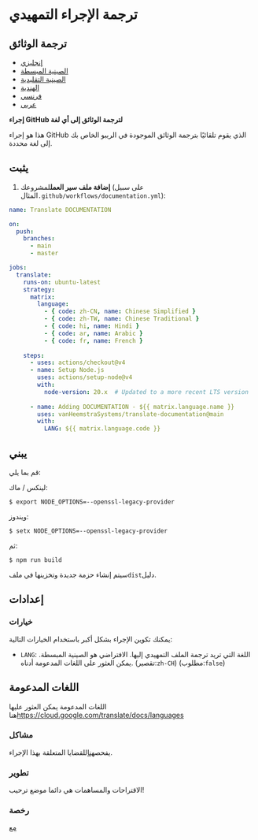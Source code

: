 # ترجمة الإجراء التمهيدي

## ترجمة الوثائق

-   [إنجليزي](DOCUMENTATION.md)
-   [الصينية المبسطة](DOCUMENTATION.zh-CN.md)
-   [الصينية التقليدية](DOCUMENTATION.zh-TW.md)
-   [الهندية](DOCUMENTATION.hi.md)
-   [فرنسي](DOCUMENTATION.fr.md)
-   [عربى](DOCUMENTATION.ar.md)

**إجراء GitHub لترجمة الوثائق إلى أي لغة**

هذا هو إجراء GitHub الذي يقوم تلقائيًا بترجمة الوثائق الموجودة في الريبو الخاص بك إلى لغة محددة.

## يثبت

1.  **إضافة ملف سير العمل**لمشروعك (على سبيل المثال`.github/workflows/documentation.yml`):

```yaml
name: Translate DOCUMENTATION

on:
  push:
    branches:
      - main
      - master

jobs:
  translate:
    runs-on: ubuntu-latest
    strategy:
      matrix:
        language:
          - { code: zh-CN, name: Chinese Simplified }
          - { code: zh-TW, name: Chinese Traditional }
          - { code: hi, name: Hindi }
          - { code: ar, name: Arabic }
          - { code: fr, name: French }
    
    steps:
      - uses: actions/checkout@v4
      - name: Setup Node.js
        uses: actions/setup-node@v4
        with:
          node-version: 20.x  # Updated to a more recent LTS version
      
      - name: Adding DOCUMENTATION - ${{ matrix.language.name }}
        uses: vanHeemstraSystems/translate-documentation@main
        with:
          LANG: ${{ matrix.language.code }}
```

## يبني

قم بما يلي:

لينكس / ماك:

    $ export NODE_OPTIONS=--openssl-legacy-provider

ويندوز:

    $ setx NODE_OPTIONS=--openssl-legacy-provider

ثم:

    $ npm run build

سيتم إنشاء حزمة جديدة وتخزينها في ملف`dist`دليل.

## إعدادات

### خيارات

يمكنك تكوين الإجراء بشكل أكبر باستخدام الخيارات التالية:

-   `LANG`: اللغة التي تريد ترجمة الملف التمهيدي إليها. الافتراضي هو الصينية المبسطة. يمكن العثور على اللغات المدعومة أدناه.
    (تقصير:`zh-CH`) (مطلوب:`false`)

## اللغات المدعومة

اللغات المدعومة يمكن العثور عليها هنا<https://cloud.google.com/translate/docs/languages>

### مشاكل

يفحص[هنا](https://github.com/vanHeemstraSystems/translate-documentation/issues/1)للقضايا المتعلقة بهذا الإجراء.

### تطوير

الاقتراحات والمساهمات هي دائما موضع ترحيب!

### رخصة

[مع](./LICENSE)

